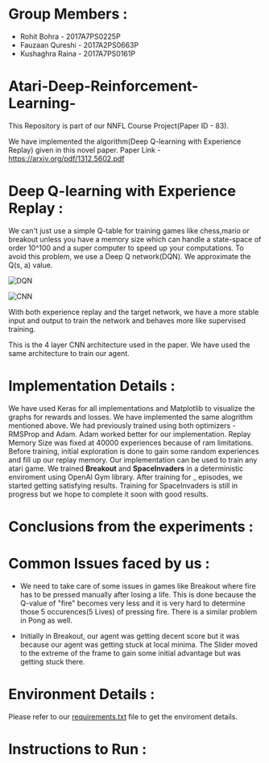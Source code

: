 # Group Members :

* Rohit Bohra - 2017A7PS0225P
* Fauzaan Qureshi - 2017A2PS0663P
* Kushaghra Raina - 2017A7PS0161P

# Atari-Deep-Reinforcement-Learning-

This Repository is part of our NNFL Course Project(Paper ID - 83). 

We have implemented the algorithm(Deep Q-learning with Experience Replay) given in this novel paper.
Paper Link - https://arxiv.org/pdf/1312.5602.pdf

# Deep Q-learning with Experience Replay :
We can't just use a simple Q-table for training games like chess,mario or breakout unless you have a memory size which can handle a state-space of order 10^100 and a super computer to speed up your computations. To avoid this problem, we use a Deep Q network(DQN). We approximate the Q(s, a) value.

![DQN](https://github.com/geeky-wizard/Atari-Deep-Reinforcement-Learning-/blob/master/Assets/Others/DQN_Algorithm.png)

![CNN](https://github.com/geeky-wizard/Atari-Deep-Reinforcement-Learning-/blob/master/Assets/Others/CNN.png)

With both experience replay and the target network, we have a more stable input and output to train the network and behaves more like supervised training.

This is the 4 layer CNN architecture used in the paper. We have used the same architecture to train our agent.

# Implementation Details :
We have used Keras for all implementations and Matplotlib to visualize the graphs for rewards and losses. We have implemented the same alogrithm mentioned above. We had previously trained using both optimizers - RMSProp and Adam. Adam worked better for our implementation. Replay Memory Size was fixed at 40000 experiences because of ram limitations. Before training, initial exploration is done to gain some random experiences and fill up our replay memory. Our implementation can be used to train any atari game. We trained **Breakout** and **SpaceInvaders** in a deterministic enviroment using OpenAI Gym library. After training for _ episodes, we started getting satisfying results. Training for SpaceInvaders is still in progress but we hope to complete it soon with good results.

# Conclusions from the experiments :

# Common Issues faced by us :

* We need to take care of some issues in games like Breakout where fire has to be pressed manually after losing a life. This is done because the Q-value of "fire" becomes very less and it is very hard to determine those 5 occurences(5 Lives) of pressing fire. There is a similar problem in Pong as well.

* Initially in Breakout, our agent was getting decent score but it was because our agent was getting stuck at local minima. The Slider moved to the extreme of the frame to gain some initial advantage but was getting stuck there.

# Environment Details :
Please refer to our [requirements.txt](https://github.com/geeky-wizard/Atari-Deep-Reinforcement-Learning-/blob/master/Assets/Others/requirements.txt) file to get the enviroment details.

# Instructions to Run :
